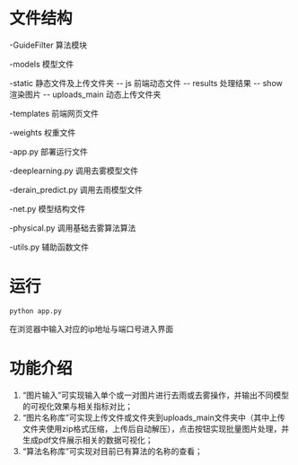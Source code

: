 # 文件结构

-GuideFilter 算法模块

-models 模型文件

-static 静态文件及上传文件夹
-- js 前端动态文件
-- results 处理结果
-- show 渲染图片
-- uploads_main 动态上传文件夹

-templates 前端网页文件

-weights 权重文件

-app.py 部署运行文件

-deeplearning.py 调用去雾模型文件

-derain_predict.py 调用去雨模型文件

-net.py 模型结构文件

-physical.py 调用基础去雾算法算法

-utils.py 辅助函数文件
# 运行
```
python app.py 
```
在浏览器中输入对应的ip地址与端口号进入界面

# 功能介绍
1. “图片输入”可实现输入单个或一对图片进行去雨或去雾操作，并输出不同模型的可视化效果与相关指标对比；
2. “图片名称库”可实现上传文件或文件夹到uploads_main文件夹中（其中上传文件夹使用zip格式压缩，上传后自动解压），点击按钮实现批量图片处理，并生成pdf文件展示相关的数据可视化；
3. “算法名称库”可实现对目前已有算法的名称的查看；